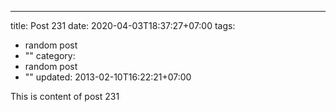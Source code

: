 ---
title: Post 231
date: 2020-04-03T18:37:27+07:00
tags:
  - random post
  - ""
category:
  - random post
  - ""
updated: 2013-02-10T16:22:21+07:00

This is content of post 231